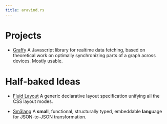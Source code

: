 ```yaml
---
title: aravind.rs
---
```


# Projects

- [Graffy](https://graffy.org)
  A Javascript library for realtime data fetching, based on theoretical work on optimally synchronizing parts of a graph across devices. Mostly usable.

# Half-baked Ideas

- [Fluid Layout](fluid)
  A generic declarative layout specification unifying all the CSS layout modes.

- [Smålang](smålang)
A **small**, functional, structurally typed, embeddable **lang**uage for JSON-to-JSON transformation.
